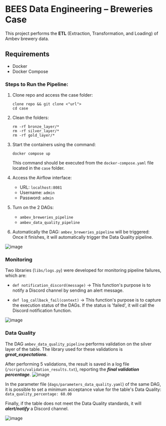 # BEES Data Engineering – Breweries Case

This project performs the **ETL** (Extraction, Transformation, and Loading) of Ambev brewery data.

## Requirements

- Docker
- Docker Compose

### Steps to Run the Pipeline:

1. Clone repo and access the case folder:
    ```
    clone repo && git clone <"url">
    cd case
    ```
2. Clean the folders:
    ```
    rm -rf bronze_layer/*
    rm -rf silver_layer/*
    rm -rf gold_layer/*
    ```
3. Start the containers using the command:
    ```
    docker compose up
    ```
   This command should be executed from the `docker-compose.yaml` file located in the `case` folder.

4. Access the Airflow interface:
    - URL: `localhost:8081`
    - Username: `admin`
    - Password: `admin`

5. Turn on the 2 DAGs:
    - `ambev_breweries_pipeline`
    - `ambev_data_quality_pipeline`

6. Automatically the DAG: `ambev_breweries_pipeline` will be triggered:
   Once it finishes, it will automatically trigger the Data Quality pipeline.

![image](https://github.com/user-attachments/assets/9bbfe253-7e49-4221-a242-7036b7173747)

### Monitoring

Two libraries (`libs/logs.py`) were developed for monitoring pipeline failures, which are:
- `def notification_discord(message)` -> This function's purpose is to notify a Discord channel by sending an alert message.

- `def log_callback_fail(context)` -> This function's purpose is to capture the execution status of the DAGs. If the status is 'failed', it will call the Discord notification function.

![image](https://github.com/user-attachments/assets/6183cc13-b189-4c28-841b-22d419a2a764)

### Data Quality

The DAG `ambev_data_quality_pipeline` performs validation on the silver layer of the table. The library used for these validations is ***great_expectations***.

After performing 5 validations, the result is saved in a log file (`/scripts/validation_results.txt`), reporting the ***final validation percentage***.
![image](https://github.com/user-attachments/assets/b20d9e8c-6567-48cd-91c6-d48dc421d422)


In the parameter file (`dags/parameters_data_quality.yaml`) of the same DAG, it is possible to set a minimum acceptance value for the table's Data Quality:
`data_quality_percentage: 60.00`

Finally, if the table does not meet the Data Quality standards, it will ***alert/notify*** a Discord channel.

![image](https://github.com/user-attachments/assets/5094cd7e-da3d-48a8-9c89-995c6c76e0b9)











